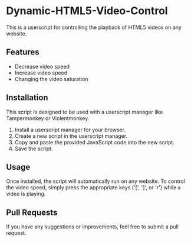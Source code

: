 # Dynamic-HTML5-Video-Control

This is a userscript for controlling the playback of HTML5 videos on any website.

## Features

- Decrease video speed
- Increase video speed
- Changing the video saturation

## Installation

This script is designed to be used with a userscript manager like Tampermonkey or Violentmonkey.

1. Install a userscript manager for your browser.
2. Create a new script in the userscript manager.
3. Copy and paste the provided JavaScript code into the new script.
4. Save the script.

## Usage

Once installed, the script will automatically run on any website. To control the video speed, simply press the appropriate keys ('[', ']', or 'r') while a video is playing.

## Pull Requests
If you have any suggestions or improvements, feel free to submit a pull request.
